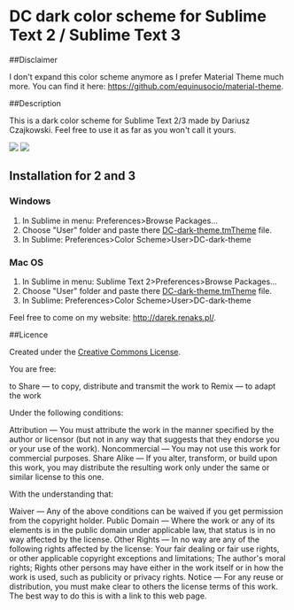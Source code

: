 DC dark color scheme for Sublime Text 2 / Sublime Text 3
=============

##Disclaimer

I don't expand this color scheme anymore as I prefer Material Theme much more. You can find it here: https://github.com/equinusocio/material-theme.

##Description

This is a dark color scheme for Sublime Text 2/3 made by Dariusz Czajkowski.
Feel free to use it as far as you won't call it yours.

<img src="http://darek.renaks.pl/projects/old_website/images/DC-dark-theme-html.png">
<img src="http://darek.renaks.pl/projects/old_website/images/DC-dark-theme-css.png">

## Installation for 2 and 3
### Windows

1. In Sublime in menu:
Preferences>Browse Packages...
2. Choose "User" folder and paste there [DC-dark-theme.tmTheme](https://github.com/CzajekDC/DCDarkThemeForSublime/blob/master/DCDark.tmTheme) file.
3. In Sublime:
Preferences>Color Scheme>User>DC-dark-theme

### Mac OS

1. In Sublime in menu:
Sublime Text 2>Preferences>Browse Packages...
2. Choose "User" folder and paste there [DC-dark-theme.tmTheme](https://github.com/CzajekDC/DCDarkThemeForSublime/blob/master/DCDark.tmTheme) file.
3. In Sublime:
Preferences>Color Scheme>User>DC-dark-theme

Feel free to come on my website: <a href="http://darek.renaks.pl/">http://darek.renaks.pl/</a>.

##Licence

Created under the [Creative Commons License](http://creativecommons.org/licenses/by-nc-sa/3.0/).

You are free:

to Share — to copy, distribute and transmit the work
to Remix — to adapt the work

Under the following conditions:

Attribution — You must attribute the work in the manner specified by the author or licensor (but not in any way that suggests that they endorse you or your use of the work).
Noncommercial — You may not use this work for commercial purposes.
Share Alike — If you alter, transform, or build upon this work, you may distribute the resulting work only under the same or similar license to this one.

With the understanding that:

Waiver — Any of the above conditions can be waived if you get permission from the copyright holder.
Public Domain — Where the work or any of its elements is in the public domain under applicable law, that status is in no way affected by the license.
Other Rights — In no way are any of the following rights affected by the license:
Your fair dealing or fair use rights, or other applicable copyright exceptions and limitations;
The author's moral rights;
Rights other persons may have either in the work itself or in how the work is used, such as publicity or privacy rights.
Notice — For any reuse or distribution, you must make clear to others the license terms of this work. The best way to do this is with a link to this web page.
